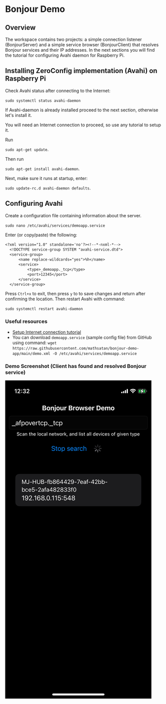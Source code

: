 # Bonjour Demo

## Overview
The workspace contains two projects: a simple connection listener (BonjourServer) and a simple service browser (BonjourClient) that resolves Bonjour services and their IP addresses.
In the next sections you will find the tutorial for configuring Avahi daemon for Raspberry Pi.

## Installing ZeroConfig implementation (Avahi) on Raspberry Pi

Check Avahi status after connecting to the Internet:

`sudo systemctl status avahi-daemon`

If Avahi-daemon is already installed proceed to the next section, otherwise let's install it.

You will need an Internet connection to proceed, so use any tutorial to setup it.

Run

`sudo apt-get update`.

Then run

`sudo apt-get install avahi-daemon`.

Next, make sure it runs at startup, enter:

`sudo update-rc.d avahi-daemon defaults`.

## Configuring Avahi

Create a configuration file containing information about the server.

`sudo nano /etc/avahi/services/demoapp.service`

Enter (or copy/paste) the following:
```
<?xml version="1.0" standalone='no'?><!--*-nxml-*-->
  <!DOCTYPE service-group SYSTEM "avahi-service.dtd">
  <service-group>
      <name replace-wildcards="yes">%h</name>
      <service>
          <type>_demoapp._tcp</type>
          <port>12345</port>
      </service>
  </service-group>
```

Press `Ctrl+x` to exit, then press `y` to to save changes and return after confirming the location.
Then restart Avahi with command:

`sudo systemctl restart avahi-daemon`

### Useful resources

- [Setup Internet connection tutorial](https://raspberrytips.com/raspberry-pi-wifi-setup/)
- You can download `demoapp.service` (sample config file) from GitHub using command:
`wget https://raw.githubusercontent.com/mathsatan/bonjour-demo-app/main/demo.xml -O /etc/avahi/services/demoapp.service`

### Demo Screenshot (Client has found and resolved Bonjour service)

![Demo Screenshot](screenshot1.png)
